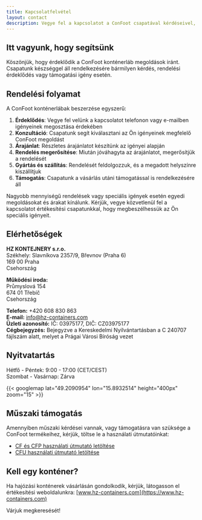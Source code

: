 ```yaml
---
title: Kapcsolatfelvétel
layout: contact
description: Vegye fel a kapcsolatot a ConFoot csapatával kérdéseivel, rendeléseivel és támogatási igényeivel.
---
```


## Itt vagyunk, hogy segítsünk

Köszönjük, hogy érdeklődik a ConFoot konténerláb megoldások iránt. Csapatunk készséggel áll rendelkezésére bármilyen kérdés, rendelési érdeklődés vagy támogatási igény esetén.

## Rendelési folyamat

A ConFoot konténerlábak beszerzése egyszerű:

1. **Érdeklődés**: Vegye fel velünk a kapcsolatot telefonon vagy e-mailben igényeinek megosztása érdekében
2. **Konzultáció**: Csapatunk segít kiválasztani az Ön igényeinek megfelelő ConFoot megoldást
3. **Árajánlat**: Részletes árajánlatot készítünk az igényei alapján
4. **Rendelés megerősítése**: Miután jóváhagyta az árajánlatot, megerősítjük a rendelését
5. **Gyártás és szállítás**: Rendelését feldolgozzuk, és a megadott helyszínre kiszállítjuk
6. **Támogatás**: Csapatunk a vásárlás utáni támogatással is rendelkezésére áll

Nagyobb mennyiségű rendelések vagy speciális igények esetén egyedi megoldásokat és árakat kínálunk. Kérjük, vegye közvetlenül fel a kapcsolatot értékesítési csapatunkkal, hogy megbeszélhessük az Ön speciális igényeit.

## Elérhetőségek

**HZ KONTEJNERY s.r.o.**  
Székhely: Slavníkova 2357/9, Břevnov (Praha 6)  
169 00 Praha  
Csehország

**Működési iroda:**  
Průmyslová 154  
674 01 Třebíč  
Csehország

**Telefon:** +420 608 830 863  
**E-mail:** [info@hz-containers.com](mailto:info@hz-containers.com)  
**Üzleti azonosító:** IČ: 03975177, DIČ: CZ03975177  
**Cégbejegyzés:** Bejegyzve a Kereskedelmi Nyilvántartásban a C 240707 fájlszám alatt, melyet a Prágai Városi Bíróság vezet

## Nyitvatartás

Hétfő - Péntek: 9:00 - 17:00 (CET/CEST)  
Szombat - Vasárnap: Zárva

{{< googlemap lat="49.2090954" lon="15.8932514" height="400px" zoom="15" >}}

## Műszaki támogatás

Amennyiben műszaki kérdései vannak, vagy támogatásra van szüksége a ConFoot termékeihez, kérjük, töltse le a használati útmutatóinkat:
- [CF és CFP használati útmutató letöltése](/wp-content/confoot_navod-k-pouziti_CZ.pdf)
- [CFU használati útmutató letöltése](/wp-content/confoot_CFU_navod-k-pouziti_CZ.pdf)

## Kell egy konténer?

Ha hajózási konténerek vásárlásán gondolkodik, kérjük, látogasson el értékesítési weboldalunkra:
[www.hz-containers.com](https://www.hz-containers.com)

Várjuk megkeresését!